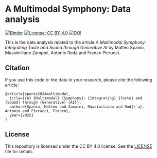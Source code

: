 # A Multimodal Symphony: Data analysis

[![Binder](https://mybinder.org/badge_logo.svg)](https://mybinder.org/v2/gh/matteospanio/multimodal-symphony-survey-analysis/HEAD?urlpath=rstudio)
[![License: CC BY 4.0](https://img.shields.io/badge/License-CC%20BY%204.0-lightgrey.svg)](https://creativecommons.org/licenses/by/4.0/)
[![DOI](https://zenodo.org/badge/DOI/10.5281/zenodo.14864652.svg)](https://doi.org/10.5281/zenodo.14864652)

This is the data analysis related to the article *A Multimodal Symphony: Integrating Taste and Sound through Generative AI* by Matteo Spanio, Massimiliano Zampini, Antonio Rodà and Franco Pierucci.

## Citation

If you use this code or the data in your research, please cite the following article:

```
@article{spanio2024multimodal,
  title={{A} {Multimodal} {Symphony}: {Integrating} {Taste} and {Sound} through {Generative} {AI}},
  author={Spanio, Matteo and Zampini, Massimiliano and Rod{\`a}, Antonio and Pierucci, Franco},
  year={2025}
}
```

## License

This repository is licensed under the CC BY 4.0 license. See the [LICENSE](LICENSE) file for details.
